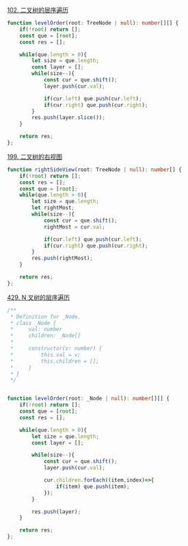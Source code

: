 

[102. 二叉树的层序遍历](https://leetcode.cn/problems/binary-tree-level-order-traversal/)

```typescript
function levelOrder(root: TreeNode | null): number[][] {
    if(!root) return [];
    const que = [root];
    const res = [];

    while(que.length > 0){
        let size = que.length;
        const layer = [];
        while(size--){
            const cur = que.shift();
            layer.push(cur.val);

            if(cur.left) que.push(cur.left);
            if(cur.right) que.push(cur.right);
        }
        res.push(layer.slice());
    }

    return res;
};
```


[199. 二叉树的右视图](https://leetcode.cn/problems/binary-tree-right-side-view/)

```typescript
function rightSideView(root: TreeNode | null): number[] {
    if(!root) return [];
    const res = [];
    const que = [root];
    while(que.length > 0){
        let size = que.length;
        let rightMost;
        while(size--){
            const cur = que.shift();
            rightMost = cur.val;

            if(cur.left) que.push(cur.left);
            if(cur.right) que.push(cur.right);
        }
        res.push(rightMost);
    }

    return res;
};
```

[429. N 叉树的层序遍历](https://leetcode.cn/problems/n-ary-tree-level-order-traversal/)

```typescript
/**
 * Definition for _Node.
 * class _Node {
 *     val: number
 *     children: _Node[]
 *     
 *     constructor(v: number) {
 *         this.val = v;
 *         this.children = [];
 *     }
 * }
 */


function levelOrder(root: _Node | null): number[][] {
    if(!root) return [];
    const que = [root];
	const res = [];

    while(que.length > 0){
        let size = que.length;
        const layer = [];

        while(size--){
            const cur = que.shift();
            layer.push(cur.val);

            cur.children.forEach((item,index)=>{
                if(item) que.push(item);
            });
        }

        res.push(layer);
    }

    return res;
};
```